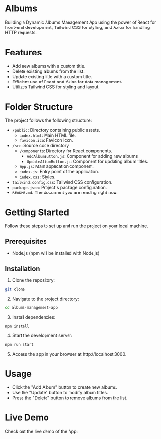 # Albums
Building a Dynamic Albums Management App using the power of React for front-end development, Tailwind CSS for styling, and Axios for handling HTTP requests.

# Features
- Add new albums with a custom title.
- Delete existing albums from the list.
- Update existing title with a custom title.
- Efficient use of React and Axios for data management.
- Utilizes Tailwind CSS for styling and layout.

# Folder Structure
The project follows the following structure:
- `/public`: Directory containing public assets.
  - `index.html`: Main HTML file.
  - `favicon.ico`: Favicon Icon.
- `/src`: Source code directory.
  - `/components`: Directory for React components.
    - `AddAlbumButton.js`: Component for adding new albums.
    - `UpdateAlbumButton.js`: Component for updating album titles.
  - `App.js`: Main application component.
  - `index.js`: Entry point of the application.
  - `index.css`: Styles.
- `tailwind.config.css`: Tailwind CSS configuration.
- `package.json`: Project's package configuration.
- `README.md`: The document you are reading right now.

# Getting Started
Follow these steps to set up and run the project on your local machine.

## Prerequisites
- Node.js (npm will be installed with Node.js)
  
## Installation
1. Clone the repository:
```bash
git clone 
```

2. Navigate to the project directory:
```bash
cd albums-management-app
```

3. Install dependencies:
```bash
npm install
```

4. Start the development server:
```bash
npm run start
```

5. Access the app in your browser at http://localhost:3000.
   
# Usage
- Click the "Add Album" button to create new albums.
- Use the "Update" button to modify album titles.
- Press the "Delete" button to remove albums from the list.

# Live Demo
Check out the live demo of the App: 

